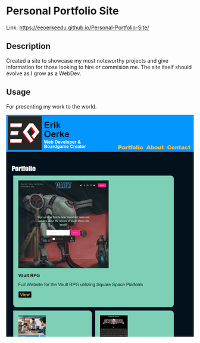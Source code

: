 # Personal Portfolio Site
Link: https://eeoerkeedu.github.io/Personal-Portfolio-Site/


## Description

Created a site to showcase my most noteworthy projects and give information for those looking to hire or commision me. The site itself should evolve as I grow as a WebDev.

## Usage

For presenting my work to the world.

![alt text](assets/Screenshot-for-documentation.PNG)
